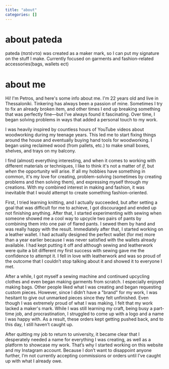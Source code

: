 ```yaml
---
title: "about"
categories: []
---
```


# about pateda
pateda (πατέντα) was created as a maker mark, so I can put my signature on the stuff I make. Currently focused on garments and fashion-related accessories(bags, wallets ect)

# about me

Hi! I'm Petros, and here's some info about me. I'm 22 years old and live in Thessaloniki. Tinkering has always been a passion of mine. Sometimes I try to fix an already broken item, and other times I end up breaking something that was perfectly fine—but I’ve always found it fascinating. Over time, I began solving problems in ways that added a personal touch to my work.

I was heavily inspired by countless hours of YouTube videos about woodworking during my teenage years. This led me to start fixing things around the house and eventually buying hand tools for woodworking. I began using reclaimed wood (from pallets, etc.) to make small boxes, shelves, and trays on my balcony.

I find (almost) everything interesting, and when it comes to working with different materials or techniques, I like to think it's not a matter of *if*, but *when* the opportunity will arise. If all my hobbies have something in common, it's my love for creating, problem-solving (sometimes by creating problems and then solving them), and expressing myself through my creations. With my combined interest in making and fashion, it was inevitable that I would attempt to create something fashion-oriented.

First, I tried learning knitting, and I actually succeeded, but after setting a goal that was difficult for me to achieve, I got discouraged and ended up not finishing anything. After that, I started experimenting with sewing when someone showed me a cool way to upcycle two pairs of pants by combining them into one pair of flared pants. I sewed them by hand and was really happy with the result. Immediately after that, I started working on a leather wallet. I had actually designed the perfect wallet (for me) more than a year earlier because I was never satisfied with the wallets already available. I had kept putting it off and although sewing and leatherwork were quite a bit different my first success with sewing gave me the confidence to attempt it. I fell in love with leatherwork and was so proud of the outcome that I couldn’t stop talking about it and showed it to everyone I met.

After a while, I got myself a sewing machine and continued upcycling clothes and even began making garments from scratch. I especially enjoyed making bags. Other people liked what I was creating and began requesting custom pieces. However, since I didn’t have a "brand" for my work, I was hesitant to give out unmarked  pieces since they felt unfinished. Even though I was extremely proud of what I was making, I felt that my work lacked a maker's mark. While I was still learning my craft, being busy a part-time job, and procrastination, I struggled to come up with a logo and a name I was happy with. As a result, these orders kept getting pushed back, and to this day, I still haven’t caught up.

After quitting my job to return to university, it became clear that I desperately needed a name for everything I was creating, as well as a platform to showcase my work. That’s why I started working on this website and my Instagram account. Because I don’t want to disappoint anyone further, I’m not currently accepting commissions or orders until I’ve caught up with what I already owe.
